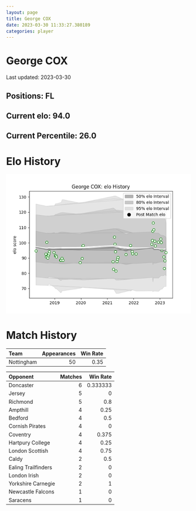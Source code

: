 ```yaml
---  
layout: page  
title: George COX  
date: 2023-03-30 11:33:27.380189  
categories: player  
---
```

# George COX


Last updated: 2023-03-30
## Positions: FL

## Current elo: 94.0

## Current Percentile: 26.0

# Elo History


![elo history](history_GeorgeCOX.png)
# Match History


| Team       |   Appearances |   Win Rate |
|:-----------|--------------:|-----------:|
| Nottingham |            50 |       0.35 |

| Opponent            |   Matches |   Win Rate |
|:--------------------|----------:|-----------:|
| Doncaster           |         6 |   0.333333 |
| Jersey              |         5 |   0        |
| Richmond            |         5 |   0.8      |
| Ampthill            |         4 |   0.25     |
| Bedford             |         4 |   0.5      |
| Cornish Pirates     |         4 |   0        |
| Coventry            |         4 |   0.375    |
| Hartpury College    |         4 |   0.25     |
| London Scottish     |         4 |   0.75     |
| Caldy               |         2 |   0.5      |
| Ealing Trailfinders |         2 |   0        |
| London Irish        |         2 |   0        |
| Yorkshire Carnegie  |         2 |   1        |
| Newcastle Falcons   |         1 |   0        |
| Saracens            |         1 |   0        |
